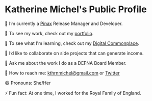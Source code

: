 # Katherine Michel's Public Profile

:telescope: I’m currently a [Pinax](https://github.com/pinax/) Release Manager and Developer.

:briefcase: To see my work, check out my [portfolio](https://github.com/KatherineMichel/portfolio).

:seedling: To see what I'm learning, check out my [Digital Commonplace](https://github.com/KatherineMichel/digital-commonplace).

:dancers: I’d like to collaborate on side projects that can generate income.

:speech_balloon: Ask me about the work I do as a DEFNA Board Member.

:love_letter: How to reach me: kthrnmichel@gmail.com or [Twitter](https://twitter.com/KatiMichel)

:smile: Pronouns: She/Her

:zap: Fun fact: At one time, I worked for the Royal Family of England.

